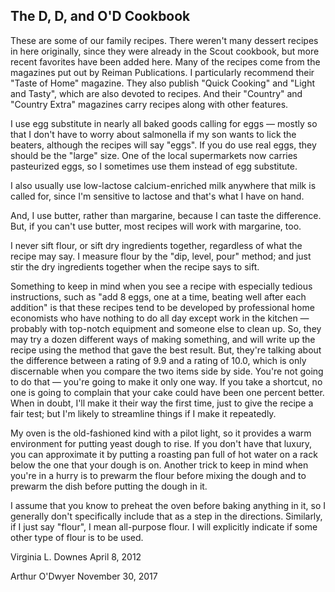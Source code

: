 The D, D, and O'D Cookbook
--------------------------

These are some of our family recipes.	There weren't many dessert
recipes in here originally, since they were already in the Scout
cookbook, but more recent favorites have been added here. Many of
the recipes come from the magazines put out by Reiman Publications.
I particularly recommend their "Taste of Home" magazine.  They also
publish "Quick Cooking" and "Light and Tasty", which are also
devoted to recipes.  And their "Country" and "Country Extra"
magazines carry recipes along with other features.

I use egg substitute in nearly all baked goods calling for eggs —
mostly so that I don't have to worry about salmonella if my son
wants to lick the beaters, although the recipes will say "eggs".
If you do use real eggs, they should be the "large" size.  One
of the local supermarkets now carries pasteurized eggs, so I
sometimes use them instead of egg substitute.

I also usually use low-lactose calcium-enriched milk anywhere that
milk is called for, since I'm sensitive to lactose and that's what
I have on hand.

And, I use butter, rather than margarine, because I can taste the
difference.  But, if you can't use butter, most recipes will work
with margarine, too.

I never sift flour, or sift dry ingredients together, regardless of
what the recipe may say.  I measure flour by the "dip, level, pour"
method; and just stir the dry ingredients together when the recipe
says to sift.

Something to keep in mind when you see a recipe with especially
tedious instructions, such as "add 8 eggs, one at a time, beating
well after each addition" is that these recipes tend to be developed
by professional home economists who have nothing to do all day
except work in the kitchen — probably with top-notch equipment and
someone else to clean up.  So, they may try a dozen different ways
of making something, and will write up the recipe using the method
that gave the best result.  But, they're talking about the
difference between a rating of 9.9 and a rating of 10.0, which is
only discernable when you compare the two items side by side.
You're not going to do that — you're going to make it only one way.
If you take a shortcut, no one is going to complain that your cake
could have been one percent better.  When in doubt, I'll make it
their way the first time, just to give the recipe a fair test; but
I'm likely to streamline things if I make it repeatedly.

My oven is the old-fashioned kind with a pilot light, so it provides
a warm environment for putting yeast dough to rise.  If you don't
have that luxury, you can approximate it by putting a roasting pan
full of hot water on a rack below the one that your dough is on.
Another trick to keep in mind when you're in a hurry is to prewarm
the flour before mixing the dough and to prewarm the dish before
putting the dough in it.

I assume that you know to preheat the oven before baking anything
in it, so I generally don't specifically include that as a step in
the directions.  Similarly, if I just say "flour", I mean
all-purpose flour.  I will explicitly indicate if some other type
of flour is to be used.


Virginia L. Downes
April 8, 2012

Arthur O'Dwyer
November 30, 2017

